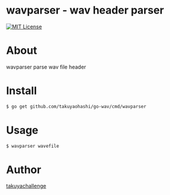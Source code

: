 wavparser - wav header parser
===
[![MIT License](http://img.shields.io/badge/license-MIT-blue.svg?style=flat)](LICENSE)

# About
wavparser parse wav file header

# Install

```bash
$ go get github.com/takuyaohashi/go-wav/cmd/wavparser
```

# Usage

```bash
$ wavparser wavefile 
```

# Author

[takuyachallenge](https://twitter.com/takuyachallenge)
